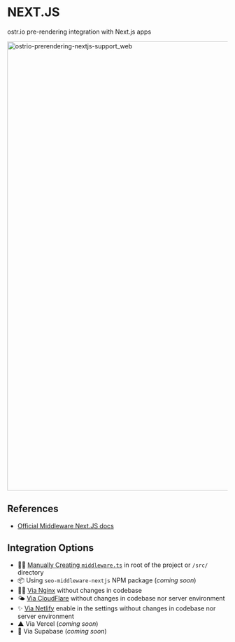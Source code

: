# NEXT.JS

ostr.io pre-rendering integration with Next.js apps

<img width="1536" height="1024" alt="ostrio-prerendering-nextjs-support_web" src="https://github.com/user-attachments/assets/6b51b594-be82-4c0f-b66f-903dadd93063" />

## References

- [Official Middleware Next.JS docs](https://nextjs.org/docs/app/getting-started/route-handlers-and-middleware#middleware)

## Integration Options

- 👨‍💻 [Manually Creating `middleware.ts`](https://github.com/veliovgroup/ostrio/blob/master/docs/prerendering/examples/next.js/middleware.ts) in root of the project or `/src/` directory
- 📦 Using `seo-middleware-nextjs` NPM package (*coming soon*)
- 👷‍♂️ [Via Nginx](https://github.com/veliovgroup/ostrio/blob/master/docs/prerendering/nginx.md) without changes in codebase
- 🌤️ [Via CloudFlare](https://github.com/veliovgroup/ostrio/blob/master/docs/prerendering/cloudflare-worker.md) without changes in codebase nor server environment
- ✨ [Via Netlify](https://github.com/veliovgroup/ostrio/blob/master/docs/prerendering/netlify-prerendering.md) enable in the settings without changes in codebase nor server environment
- ▲ Via Vercel (*coming soon*)
- 🥞 Via Supabase (*coming soon*)
